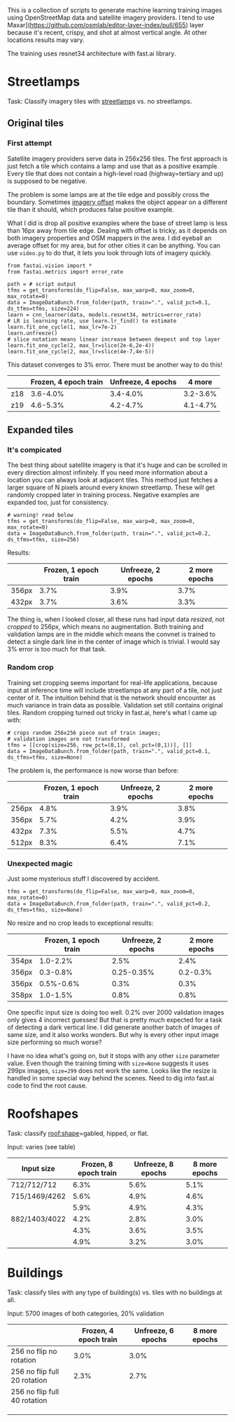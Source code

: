 This is a collection of scripts to generate machine learning training images using OpenStreetMap data and satellite imagery providers. I tend to use Maxar](https://github.com/osmlab/editor-layer-index/pull/655) layer because it's recent, crispy, and shot at almost vertical angle. At other locations results may vary.

The training uses resnet34 architecture with fast.ai library.

# Streetlamps

Task: Classify imagery tiles with [streetlamp](https://wiki.openstreetmap.org/wiki/Tag:highway%3Dstreet_lamp)s vs. no streetlamps. 

## Original tiles

### First attempt

Satellite imagery providers serve data in 256x256 tiles. The first approach is just fetch a tile which contains a lamp and use that as a positive example. Every tile that does not contain a high-level road (highway=tertiary and up) is supposed to be negative.

The problem is some lamps are at the tile edge and possibly cross the boundary. Sometimes [imagery offset](https://wiki.openstreetmap.org/wiki/Using_Imagery#Frequent_mistakes) makes the object appear on a different tile than it should, which produces false positive example.

What I did is drop all positive examples where the base of street lamp is less than 16px away from tile edge. Dealing with offset is tricky, as it depends on both imagery properties and OSM mappers in the area. I did eyeball an average offset for my area, but for other cities it can be anything. You can use `video.py` to do that, it lets you look through lots of imagery quickly.

```
from fastai.vision import *
from fastai.metrics import error_rate

path = # script output
tfms = get_transforms(do_flip=False, max_warp=0, max_zoom=0, max_rotate=0)
data = ImageDataBunch.from_folder(path, train=".", valid_pct=0.1, ds_tfms=tfms, size=224)
learn = cnn_learner(data, models.resnet34, metrics=error_rate)
# LR is learning rate, use learn.lr_find() to estimate
learn.fit_one_cycle(1, max_lr=7e-2)
learn.unfreeze()
# slice notation means linear increase between deepest and top layer
learn.fit_one_cycle(2, max_lr=slice(2e-6,2e-4))
learn.fit_one_cycle(2, max_lr=slice(4e-7,4e-5))
```

This dataset converges to 3% error. There must be another way to do this!

|      | Frozen, 4 epoch train | Unfreeze, 4 epochs | 4 more   |
| ---- | --------------------- | ------------------ | -------- |
| z18  | 3.6-4.0%              | 3.4-4.0%           | 3.2-3.6% |
| z19  | 4.6-5.3%              | 4.2-4.7%           | 4.1-4.7% |

## Expanded tiles

### It's compicated

The best thing about satellite imagery is that it's huge and can be scrolled in every direction almost infinitely. If you need more information about a location you can always look at adjacent tiles. This method just fetches a larger square of N pixels around every known streetlamp. These will get randomly cropped later in training process. Negative examples are expanded too, just for consistency.

```
# warning! read below
tfms = get_transforms(do_flip=False, max_warp=0, max_zoom=0, max_rotate=0)
data = ImageDataBunch.from_folder(path, train=".", valid_pct=0.2, ds_tfms=tfms, size=256)
```

Results:

|       | Frozen, 1 epoch train | Unfreeze, 2 epochs | 2 more epochs |
| ----- | --------------------- | ------------------ | ------------- |
| 356px | 3.7%                  | 3.9%               | 3.7%          |
| 432px | 3.7%                  | 3.6%               | 3.3%          |

The thing is, when I looked closer, all these runs had input data _resized_, not _cropped_ to 256px, which means no augmentation. Both training and validation lamps are in the middle which means the convnet is trained to detect a single dark line in the center of image which is trivial. I would say 3% error is too much for that task.

### Random crop

Training set cropping seems important for real-life applications, because input at inference time will include streetlamps at any part of a tile, not just center of it. The intuition behind that is the network should encounter as much variance in train data as possible. Validation set still contains original tiles. Random cropping turned out tricky in fast.ai, here's what I came up with:

```
# crops random 256x256 piece out of train images;
# validation images are not transformed
tfms = [[crop(size=256, row_pct=(0,1), col_pct=(0,1))], []]
data = ImageDataBunch.from_folder(path, train=".", valid_pct=0.1, ds_tfms=tfms, size=None)
```

The problem is, the performance is now worse than before:

|       | Frozen, 1 epoch train | Unfreeze, 2 epochs | 2 more epochs |
| ----- | --------------------- | ------------------ | ------------- |
| 256px | 4.8%                  | 3.9%               | 3.8%          |
| 356px | 5.7%                  | 4.2%               | 3.9%          |
| 432px | 7.3%                  | 5.5%               | 4.7%          |
| 512px | 8.3%                  | 6.4%               | 7.1%          |

### Unexpected magic

Just some mysterious stuff I discovered by accident.

```
tfms = get_transforms(do_flip=False, max_warp=0, max_zoom=0, max_rotate=0)
data = ImageDataBunch.from_folder(path, train=".", valid_pct=0.2, ds_tfms=tfms, size=None)
```

No resize and no crop leads to exceptional results:

|       | Frozen, 1 epoch train | Unfreeze, 2 epochs | 2 more epochs |
| ----- | --------------------- | ------------------ | ------------- |
| 354px | 1.0-2.2%              | 2.5%               | 2.4%          |
| 356px | 0.3-0.8%              | 0.25-0.35%         | 0.2-0.3%      |
| 356px | 0.5%-0.6%             | 0.3%               | 0.3%          |
| 358px | 1.0-1.5%              | 0.8%               | 0.8%          |

One specific input size is doing too well. 0.2% over 2000 validation images only gives 4 incorrect guesses! But that is pretty much expected for a task of detecting a dark vertical line. I did generate another batch of images of same size, and it also works wonders. But why is every other input image size performing so much worse?

I have no idea what's going on, but it stops with any other `size` parameter value. Even though the training timing with `size=None` suggests it uses 299px images, `size=299` does not work the same. Looks like the resize is handled in some special way behind the scenes. Need to dig into fast.ai code to find the root cause.

# Roofshapes

Task: classify [roof:shape](https://wiki.openstreetmap.org/wiki/Simple_3D_buildings#Roof_shape)=gabled, hipped, or flat.

Input: varies (see table)

| Input size    | Frozen, 8 epoch train | Unfreeze, 8 epochs | 8 more epochs |
| ------------- | --------------------- | ------------------ | ------------- |
| 712/712/712   | 6.3%                  | 5.6%               | 5.1%          |
| 715/1469/4262 | 5.6%                  | 4.9%               | 4.6%          |
|               | 5.9%                  | 4.9%               | 4.3%          |
| 882/1403/4022 | 4.2%                  | 2.8%               | 3.0%          |
|               | 4.3%                  | 3.6%               | 3.5%          |
|               | 4.9%                  | 3.2%               | 3.0%          |

# Buildings

Task: classify tiles with any type of building(s) vs. tiles with no buildings at all.

Input: 5700 images of both categories, 20% validation

|                              | Frozen, 4 epoch train | Unfreeze, 6 epochs | 8 more epochs |
| ---------------------------- | --------------------- | ------------------ | ------------- |
| 256 no flip no rotation      | 3.0%                  | 3.0%               |               |
| 256 no flip full 20 rotation | 2.3%                  | 2.7%               |               |
| 256 no flip full 40 rotation |                       |                    |               |
|                              |                       |                    |               |
|                              |                       |                    |               |
|                              |                       |                    |               |